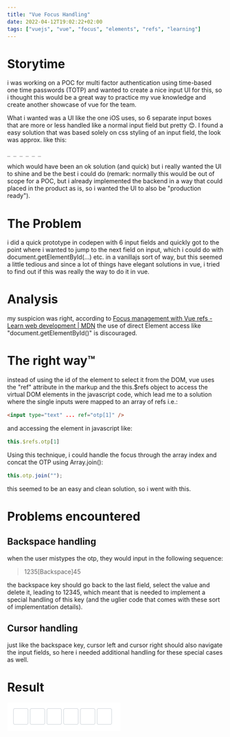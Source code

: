 ```yaml
---
title: "Vue Focus Handling"
date: 2022-04-12T19:02:22+02:00
tags: ["vuejs", "vue", "focus", "elements", "refs", "learning"]
---
```


# Storytime

i was working on a POC for multi factor authentication using time-based one time passwords (TOTP) and wanted to create a nice input UI for this, so i thought this would be a great way to practice my vue knowledge and create another showcase of vue for the team. 

What i wanted was a UI like the one iOS uses, so 6 separate input boxes that are more or less handled like a normal input field but pretty 😊. I found a easy solution that was based solely on css styling of an input field, the look was approx. like this:

`_ _ _ _ _ _` 

which would have been an ok solution (and quick) but i really wanted the UI to shine and be the best i could do (remark: normally this would be out of scope for a POC, but i already implemented the backend in a way that could placed in the product as is, so i wanted the UI to also be "production ready").

# The Problem

i did a quick prototype in codepen with 6 input fields and quickly got to the point where i wanted to jump to the next field on input, which i could do with document.getElementById(...) etc. in a vanillajs sort of way, but this seemed a little tedious and since a lot of things have elegant solutions in vue, i tried to find out if this was really the way to do it in vue.

# Analysis

my suspicion was right, according to [Focus management with Vue refs - Learn web development | MDN](https://developer.mozilla.org/en-US/docs/Learn/Tools_and_testing/Client-side_JavaScript_frameworks/Vue_refs_focus_management#virtual_dom_and_refs) the use of direct Element access like "document.getElementById()" is discouraged.

# The right way™

instead of using the id of the element to select it from the DOM, vue uses the "ref" attribute in the markup and the this.$refs object to access the virtual DOM elements in the javascript code, which lead me to a solution where the single inputs were mapped to an array of refs i.e.:

```html
<input type="text" ... ref="otp[1]" />
```

and accessing the element in javascript like:

```javascript
this.$refs.otp[1]
```

Using this technique, i could handle the focus through the array index and concat the OTP using Array.join():

```javascript
this.otp.join("");
```

 this seemed to be an easy and clean solution, so i went with this.

# Problems encountered

## Backspace handling

when the user mistypes the otp, they would input in the following sequence: 

> 1235[Backspace]45

the backspace key should go back to the last field, select the value and delete it, leading to 12345, which meant that is needed to implement a special handling of this key (and the uglier code that comes with these sort of implementation details).

## Cursor handling

just like the backspace key, cursor left and cursor right should also navigate the input fields, so here i needed additional handling for these special cases as well.

# Result

![](/vue-focus-handling-1.gif)

